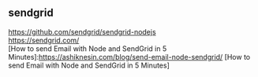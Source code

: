 ## sendgrid
https://github.com/sendgrid/sendgrid-nodejs  
https://sendgrid.com/  
[How to send Email with Node and SendGrid in 5 Minutes]:https://ashiknesin.com/blog/send-email-node-sendgrid/
[How to send Email with Node and SendGrid in 5 Minutes]
